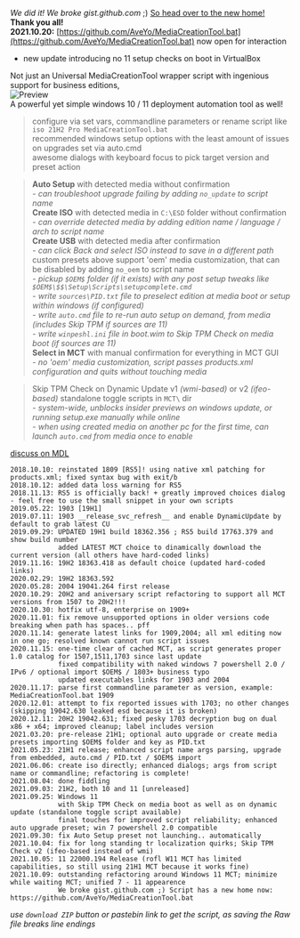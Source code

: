 _We did it! We broke gist.github.com_ ;) [So head over to the new home!](https://github.com/AveYo/MediaCreationTool.bat) **Thank you all!**  
**2021.10.20:** [https://github.com/AveYo/MediaCreationTool.bat](https://github.com/AveYo/MediaCreationTool.bat) now open for interaction  
- new update introducing no 11 setup checks on boot in VirtualBox   

Not just an Universal MediaCreationTool wrapper script with ingenious support for business editions,  
![Preview](https://i.imgur.com/swCwiDi.png)  
A powerful yet simple windows 10 / 11 deployment automation tool as well!  

> configure via set vars, commandline parameters or rename script like `iso 21H2 Pro MediaCreationTool.bat`  
> recommended windows setup options with the least amount of issues on upgrades set via auto.cmd  
> awesome dialogs with keyboard focus to pick target version and preset action  

> **Auto Setup** with detected media without confirmation  
> _- can troubleshoot upgrade failing by adding `no_update` to script name_  
> **Create ISO** with detected media in `C:\ESD` folder without confirmation  
> _- can override detected media by adding edition name / language / arch to script name_  
> **Create USB** with detected media after confirmation  
> _- can click Back and select ISO instead to save in a different path_  
> custom presets above support 'oem' media customization, that can be disabled by adding `no_oem` to script name  
> _- pickup `$OEM$` folder (if it exists) with any post setup tweaks like `$OEM$\$$\Setup\Scripts\setupcomplete.cmd`_  
> _- write `sources\PID.txt` file to preselect edition at media boot or setup within windows (if configured)_  
> _- write `auto.cmd` file to re-run auto setup on demand, from media (includes Skip TPM if sources are 11)_  
> _- write `winpeshl.ini` file in boot.wim to Skip TPM Check on media boot (if sources are 11)_  
> **Select in MCT** with manual confirmation for everything in MCT GUI  
> _- no 'oem' media customization, script passes products.xml configuration and quits without touching media_  

> Skip TPM Check on Dynamic Update v1 _(wmi-based)_ or v2 _(ifeo-based)_ standalone toggle scripts in `MCT\` dir  
> _- system-wide, unblocks insider previews on windows update, or running setup.exe manually while online_  
> _- when using created media on another pc for the first time, can launch `auto.cmd` from media once to enable_  

[discuss on MDL](https://forums.mydigitallife.net/forums/windows-10.54/)  

```
2018.10.10: reinstated 1809 [RS5]! using native xml patching for products.xml; fixed syntax bug with exit/b
2018.10.12: added data loss warning for RS5
2018.11.13: RS5 is officially back! + greatly improved choices dialog - feel free to use the small snippet in your own scripts
2019.05.22: 1903 [19H1]
2019.07.11: 1903 __release_svc_refresh__ and enable DynamicUpdate by default to grab latest CU
2019.09.29: UPDATED 19H1 build 18362.356 ; RS5 build 17763.379 and show build number
            added LATEST MCT choice to dinamically download the current version (all others have hard-coded links)
2019.11.16: 19H2 18363.418 as default choice (updated hard-coded links)
2020.02.29: 19H2 18363.592
2020.05.28: 2004 19041.264 first release
2020.10.29: 20H2 and aniversary script refactoring to support all MCT versions from 1507 to 20H2!!!
2020.10.30: hotfix utf-8, enterprise on 1909+
2020.11.01: fix remove unsupported options in older versions code breaking when path has spaces.. pff
2020.11.14: generate latest links for 1909,2004; all xml editing now in one go; resolved known cannot run script issues
2020.11.15: one-time clear of cached MCT, as script generates proper 1.0 catalog for 1507,1511,1703 since last update
            fixed compatibility with naked windows 7 powershell 2.0 / IPv6 / optional import $OEM$ / 1803+ business typo
            updated executables links for 1903 and 2004
2020.11.17: parse first commandline parameter as version, example: MediaCreationTool.bat 1909
2020.12.01: attempt to fix reported issues with 1703; no other changes (skipping 19042.630 leaked esd because it is broken)
2020.12.11: 20H2 19042.631; fixed pesky 1703 decryption bug on dual x86 + x64; improved cleanup; label includes version
2021.03.20: pre-release 21H1; optional auto upgrade or create media presets importing $OEM$ folder and key as PID.txt
2021.05.23: 21H1 release; enhanced script name args parsing, upgrade from embedded, auto.cmd / PID.txt / $OEM$ import
2021.06.06: create iso directly; enhanced dialogs; args from script name or commandline; refactoring is complete!
2021.08.04: done fiddling
2021.09.03: 21H2, both 10 and 11 [unreleased]
2021.09.25: Windows 11
            with Skip TPM Check on media boot as well as on dynamic update (standalone toggle script available)
            final touches for improved script reliability; enhanced auto upgrade preset; win 7 powershell 2.0 compatible
2021.09.30: fix Auto Setup preset not launching.. automatically
2021.10.04: fix for long standing tr localization quirks; Skip TPM Check v2 (ifeo-based instead of wmi)
2021.10.05: 11 22000.194 Release (rofl W11 MCT has limited capabilities, so still using 21H1 MCT because it works fine)
2021.10.09: outstanding refactoring around Windows 11 MCT; minimize while waiting MCT; unified 7 - 11 appearence
            We broke gist.github.com ;) Script has a new home now: https://github.com/AveYo/MediaCreationTool.bat 
```

_use `download ZIP` button or pastebin link to get the script, as saving the Raw file breaks line endings_  
